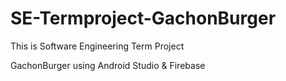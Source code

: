 # SE-Termproject-GachonBurger


This is Software Engineering Term Project 


GachonBurger using Android Studio & Firebase
